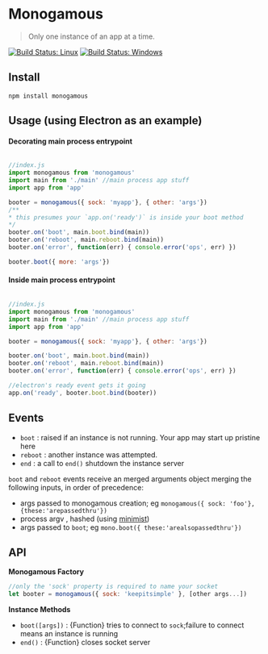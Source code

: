 # Monogamous

> Only one instance of an app at a time.

[![Build Status: Linux](https://travis-ci.org/mnichols/monogamous.svg?branch=master)](https://travis-ci.org/mnichols/monogamous)
[![Build Status: Windows](https://ci.appveyor.com/api/projects/status/14ud4t906nm8earn/branch/master?svg=true)](https://ci.appveyor.com/project/MikeNichols/monogamous/branch/master)

## Install

`npm install monogamous`

## Usage (using Electron as an example)

#### Decorating main process entrypoint
```js

//index.js
import monogamous from 'monogamous'
import main from './main' //main process app stuff
import app from 'app'

booter = monogamous({ sock: 'myapp'}, { other: 'args'})
/**
* this presumes your `app.on('ready')` is inside your boot method
*/
booter.on('boot', main.boot.bind(main))
booter.on('reboot', main.reboot.bind(main))
booter.on('error', function(err) { console.error('ops', err) })

booter.boot({ more: 'args'})
```

#### Inside main process entrypoint
```js

//index.js
import monogamous from 'monogamous'
import main from './main' //main process app stuff
import app from 'app'

booter = monogamous({ sock: 'myapp'}, { other: 'args'})

booter.on('boot', main.boot.bind(main))
booter.on('reboot', main.reboot.bind(main))
booter.on('error', function(err) { console.error('ops', err) })

//electron's ready event gets it going
app.on('ready', booter.boot.bind(booter))
```

## Events

- `boot`   : raised if an instance is not running. Your app may start up pristine here
- `reboot` : another instance was attempted.
- `end`    : a call to `end()` shutdown the instance server

`boot` and `reboot` events receive an merged arguments object merging the following inputs,
in order of precedence:

- args passed to monogamous creation; eg `monogamous({ sock: 'foo'}, {these:'arepassedthru'})`
- process argv , hashed (using [minimist](https://www.npmjs.com/package/minimist))
- args passed to `boot`; eg `mono.boot({ these:'arealsopassedthru'})` 


## API

**Monogamous Factory**

```js
//only the 'sock' property is required to name your socket
let booter = monogamous({ sock: 'keepitsimple' }, [other args...])

```

**Instance Methods**

- `boot([args])` : {Function} tries to connect to `sock`;failure to connect means an instance is running
- `end()`        : {Function} closes socket server

